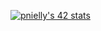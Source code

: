 [![pnielly's 42 stats](https://badge42.vercel.app/api/v2/cl3if0ee2000609l3h7pptxi2/stats?cursusId=21&coalitionId=11)](https://github.com/JaeSeoKim/badge42)
